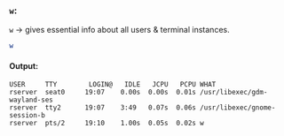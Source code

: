 ### **`w`**:  
`w` → gives essential info about all users & terminal instances.  
```bash
w
```  
#### Output:  
```vbnet
USER     TTY        LOGIN@   IDLE   JCPU   PCPU WHAT
rserver  seat0     19:07    0.00s  0.00s  0.01s /usr/libexec/gdm-wayland-ses
rserver  tty2      19:07    3:49   0.07s  0.06s /usr/libexec/gnome-session-b
rserver  pts/2     19:10    1.00s  0.05s  0.02s w
```  